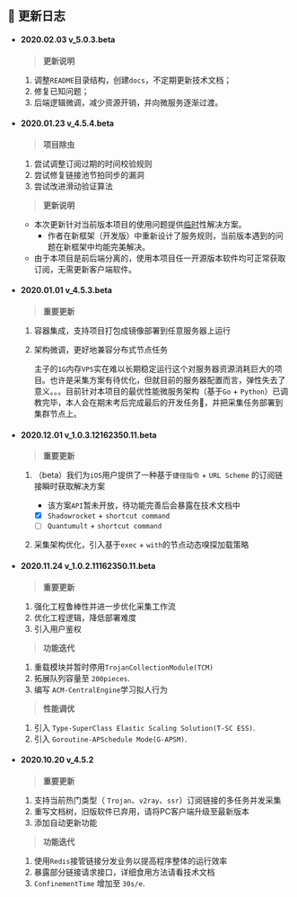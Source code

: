## :loudspeaker: 更新日志

- #### 2020.02.03 v_5.0.3.beta

  > **更新说明**

  1. 调整`README`目录结构，创建`docs`，不定期更新技术文档；
  2. 修复已知问题；
  3. 后端逻辑微调，减少资源开销，并向微服务逐渐过渡。

- #### 2020.01.23 v_4.5.4.beta

  > **项目除虫**

  1. 尝试调整订阅过期的时间校验规则
  2. 尝试修复链接池节拍同步的漏洞
  3. 尝试改进滑动验证算法

  > **更新说明**

  - 本次更新针对当前版本项目的使用问题提供<u>临时</u>性解决方案。
    - 作者在新框架（开发版）中重新设计了服务规则，当前版本遇到的问题在新框架中均能完美解决。
  - 由于本项目是前后端分离的，使用本项目任一开源版本软件均可正常获取订阅，无需更新客户端软件。

- #### 2020.01.01 v_4.5.3.beta

  > **重要更新**

  1. 容器集成，支持项目打包成镜像部署到任意服务器上运行

  2. 架构微调，更好地兼容分布式节点任务

     主子的`1G`内存`VPS`实在难以长期稳定运行这个对服务器资源消耗巨大的项目。也许是采集方案有待优化，但就目前的服务器配置而言，弹性失去了意义。。。目前针对本项目的最优性能微服务架构（基于`Go` + `Python`）已调教完毕，本人会在期末考后完成最后的开发任务:haircut:，并把采集任务部署到集群节点上。

- #### 2020.12.01 v_1.0.3.12162350.11.beta

  > **重要更新**

  1. （beta）我们为`iOS`用户提供了一种基于`捷径指令` + `URL Scheme`  的订阅链接瞬时获取解决方案

     - 该方案`API`暂未开放，待功能完善后会暴露在技术文档中

     - [x] `Shadowrocket` + `shortcut command` 
     - [ ] `Quantumult` + `shortcut command`

  2. 采集架构优化，引入基于`exec` + `with`的节点动态嗅探加载策略

- #### 2020.11.24 v_1.0.2.11162350.11.beta

  > **重要更新**

  1. 强化工程鲁棒性并进一步优化采集工作流
  2. 优化工程逻辑，降低部署难度
  3. 引入用户鉴权

  > **功能迭代**

  1. 重载模块并暂时停用`TrojanCollectionModule(TCM)`
  2. 拓展队列容量至 `200pieces`.
  3. 编写 `ACM-CentralEngine`学习拟人行为

  > **性能调优**

  1. 引入  `Type-SuperClass Elastic Scaling Solution(T-SC ESS)`.
  2. 引入 `Goroutine-APSchedule Mode(G-APSM)`.

- #### **2020.10.20 v_4.5.2** 

  > **重要更新**

  1. 支持当前热门类型（ `Trojan`、`v2ray`、`ssr`）订阅链接的多任务并发采集
  2. 重写文档树，旧版软件已弃用，请将PC客户端升级至最新版本
  3. 添加自动更新功能

  > **功能迭代** 

  1. 使用`Redis`接管链接分发业务以提高程序整体的运行效率
  2. 暴露部分链接请求接口，详细食用方法请看技术文档
  3. `ConfinementTime` 增加至 `30s/e`.